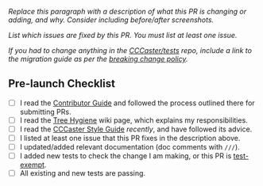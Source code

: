 *Replace this paragraph with a description of what this PR is changing or adding, and why. Consider including before/after screenshots.*

*List which issues are fixed by this PR. You must list at least one issue.*

*If you had to change anything in the [CCCaster/tests] repo, include a link to the migration guide as per the [breaking change policy].*

## Pre-launch Checklist

- [ ] I read the [Contributor Guide] and followed the process outlined there for submitting PRs.
- [ ] I read the [Tree Hygiene] wiki page, which explains my responsibilities.
- [ ] I read the [CCCaster Style Guide] _recently_, and have followed its advice.
- [ ] I listed at least one issue that this PR fixes in the description above.
- [ ] I updated/added relevant documentation (doc comments with `///`).
- [ ] I added new tests to check the change I am making, or this PR is [test-exempt].
- [ ] All existing and new tests are passing.

<!-- Links -->
[Contributor Guide]: https://github.com/lurkydismal/CCCaster/wiki/Tree-hygiene#overview
[Tree Hygiene]: https://github.com/lurkydismal/CCCaster/wiki/Tree-hygiene
[test-exempt]: https://github.com/lurkydismal/CCCaster/wiki/Tree-hygiene#tests
[CCCaster Style Guide]: https://github.com/lurkydismal/CCCaster/wiki/Style-guide-for-CCCaster-repo
[CCCaster/tests]: https://github.com/lurkydismal/CCCaster/tests
[breaking change policy]: https://github.com/lurkydismal/CCCaster/wiki/Tree-hygiene#handling-breaking-changes
